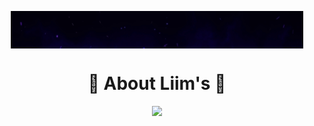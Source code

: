 <p align="center">
    <img align=center src="https://github.com/FireCrack-V7/Profile/blob/main/liims.gif" alt="Profile" />
</p>

<h1 align=center>🔫 About Liim's 🔫</h1>

<p align="center">
    <img src="https://discord.c99.nl/widget/theme-4/852606044256862269.png">
</p>


